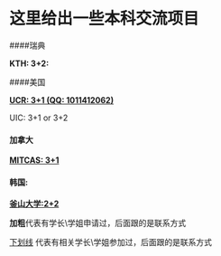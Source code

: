 # 这里给出一些本科交流项目

####瑞典

**KTH: 3+2:** 

####美国

**<u>UCR: 3+1 (QQ: 1011412062)</u>**

UIC: 3+1 or 3+2

#### 加拿大

<u>**MITCAS: 3+1**</u>

#### 韩国:

 <u>**釜山大学:2+2**</u>

**加粗**代表有学长\学姐申请过，后面跟的是联系方式

<u>下划线</u> 代表有相关学长\学姐参加过，后面跟的是联系方式

